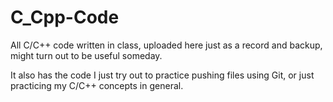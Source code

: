 # C_Cpp-Code
All C/C++ code written in class, uploaded here just as a record and backup, might turn out to be useful someday.

It also has the code I just try out to practice pushing files using Git, or just practicing my C/C++ concepts in general.
